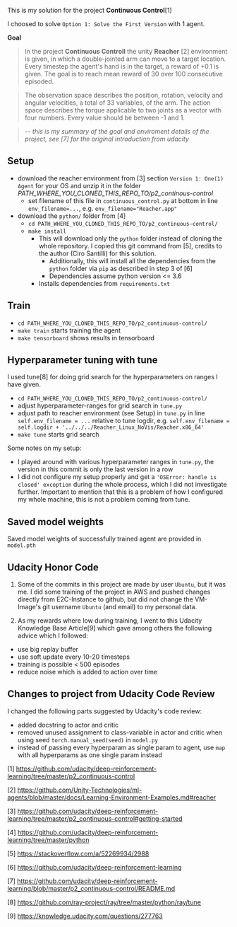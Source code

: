 This is my solution for the project **Continuous Control**[1]

I choosed to solve `Option 1: Solve the First Version` with 1 agent.

**Goal**
> In the project **Continuous Controll** the unity **Reacher** [2] environment is given, in which a double-jointed arm can move to a target location. Every timestep the agent's hand is in the target, a reward of +0.1 is given. The goal is to reach mean reward of 30 over 100 consecutive episoded.

> The observation space describes the position, rotation, velocity and angular velocities, a total of 33 variables, of the arm.
> The action space describes the torque applicable to two joints as a vector with four numbers. Every value should be between -1 and 1.

> -- *this is my summary of the goal and enviroment details of the project, see [7] for the original introduction from udacity*

## Setup
- download the reacher environment from [3] section `Version 1: One(1) Agent` for your OS and unzip it in the folder *PATH_WHERE_YOU_CLONED_THIS_REPO_TO/p2_continous-control*
    - set filename of this file in `continuous_control.py` at bottom in line `env_filename=...`, e.g. `env_filename="Reacher.app"`
- download the `python/` folder from [4]
    - `cd PATH_WHERE_YOU_CLONED_THIS_REPO_TO/p2_continuous-control/`
    - `make install`
        - This will download only the `python` folder instead of cloning the whole repository. I copied this git command from [5], credits to the author (Ciro Santilli) for this solution.
            - Additionally, this will install all the dependencies from the `python` folder via `pip` as described in step 3 of [6]
            - Dependencies assume python version <= 3.6
        - Installs dependencies from `requirements.txt`

## Train
- `cd PATH_WHERE_YOU_CLONED_THIS_REPO_TO/p2_continuous-control/`
- `make train` starts training the agent
- `make tensorboard` shows results in tensorboard

## Hyperparameter tuning with tune
I used tune[8] for doing grid search for the hyperparameters on ranges I have given.
- `cd PATH_WHERE_YOU_CLONED_THIS_REPO_TO/p2_continuous-control/`
- adjust hyperparameter-ranges for grid search in `tune.py`
- adjust path to reacher environment (see Setup) in `tune.py` in line `self.env_filename = ...` relative to tune logdir, e.g. `self.env_filename = self.logdir + '../../../Reacher_Linux_NoVis/Reacher.x86_64'`
- `make tune` starts grid search

Some notes on my setup:

- I played around with various hyperparameter ranges in `tune.py`, the version in this commit is only the last version in a row
- I did not configure my setup properly and get a `'OSError: handle is closed' exception` during the whole process, which I did not investigate further. Important to mention that this is a problem of how I configured my whole machine, this is not a problem coming from tune.

## Saved model weights
Saved model weights of successfully trained agent are provided in `model.pth`

## Udacity Honor Code
1. Some of the commits in this project are made by user `Ubuntu`, but it was me. I did some training of the project in AWS and pushed changes directly from E2C-Instance to github, but did not change the VM-Image's git username `Ubuntu` (and email) to my personal data.

2. As my rewards where low during training, I went to this Udacity Knowledge Base Article[9] which gave among others the following advice which I followed:

- use big replay buffer
- use soft update every 10-20 timesteps
- training is possible < 500 episodes
- reduce noise which is added to action over time

## Changes to project from Udacity Code Review

I changed the following parts suggested by Udacity's code review:
- added docstring to actor and critic
- removed unused assignment to class-variable in actor and critic when using seed `torch.manual_seed(seed)` in `model.py`
- instead of passing every hyperparam as single param to agent, use `map` with all hyperparams as one single param instead

[1] https://github.com/udacity/deep-reinforcement-learning/tree/master/p2_continuous-control

[2] https://github.com/Unity-Technologies/ml-agents/blob/master/docs/Learning-Environment-Examples.md#reacher

[3] https://github.com/udacity/deep-reinforcement-learning/tree/master/p2_continuous-control#getting-started

[4] https://github.com/udacity/deep-reinforcement-learning/tree/master/python

[5] https://stackoverflow.com/a/52269934/2988

[6] https://github.com/udacity/deep-reinforcement-learning

[7] https://github.com/udacity/deep-reinforcement-learning/blob/master/p2_continuous-control/README.md

[8] https://github.com/ray-project/ray/tree/master/python/ray/tune

[9] https://knowledge.udacity.com/questions/277763